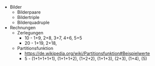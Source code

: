 * Bilder
    * Bilderpaare
    * Bildertriple
    * Bilderquadruple
* Rechnungen
    * Zerlegungen
        * 10 - 1+9, 2+8, 3+7, 4+6, 5+5
        * 20 - 1+19, 2+18, 
    * Partitionsfunktion
        * https://de.wikipedia.org/wiki/Partitionsfunktion#Beispielwerte
        * 5 - (1+1+1+1+1), (1+1+1+2), (1+2+2), (1+1+3), (2+3), (1+4), (5)
